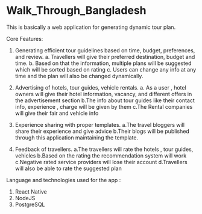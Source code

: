 # Walk_Through_Bangladesh
This is basically a web application for generating dynamic tour plan. 

Core Features:

1. Generating efficient tour guidelines based on time, budget, preferences, and review.
  a. Travellers will give their preferred destination, budget and time.
  b. Based on that the information, multiple plans will be suggested which will be sorted based on rating
  c. Users can change any info at any time and the plan will also be changed dynamically. 
  
2. Advertising of hotels, tour guides, vehicle rentals.
  a. As a user , hotel owners will give their hotel information, vacancy, and different offers in the advertisement section
  b.The info about tour guides like their contact info, experience , charge will be given by them
  c.The Rental companies will give their fair and vehicle info
  
3. Experience sharing with proper templates.
  a.The travel bloggers will share their experience and give advice
  b.Their blogs will be published through this application maintaining the template.
  
4. Feedback of travellers.
  a.The travellers will rate the hotels , tour guides, vehicles 
  b.Based on the rating the recommendation system will work
  c.Negative rated service providers will lose their account
  d.Travellers will also be able to rate the suggested plan  

Language and technologies used for the app :

1. React Native
2. NodeJS
3. PostgreSQL
